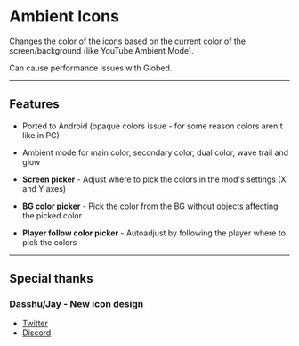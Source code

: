 # Ambient Icons

Changes the color of the icons based on the current color of the screen/background (like <cr>YouTube</c> Ambient Mode).

Can cause performance issues with <cy>Globed</c>.

---

## Features

- Ported to Android (<cy>opaque colors</c> issue - for some reason colors aren't like in PC)
- Ambient mode for main color, secondary color, dual color, wave trail and glow

- **Screen picker** - Adjust where to pick the colors in the mod's settings (X and Y axes)
- **BG color picker** - Pick the color from the BG without objects affecting the picked color
- **Player follow color picker** - Autoadjust by following the player where to pick the colors

---

## Special thanks

### Dasshu/Jay - New icon design

- [Twitter](https://x.com/DasshuGames)
- [Discord](https://discord.gg/CSX3RW7FXq)
